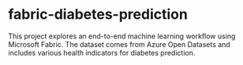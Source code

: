 # fabric-diabetes-prediction
This project explores an end-to-end machine learning workflow using Microsoft Fabric. The dataset comes from Azure Open Datasets and includes various health indicators for diabetes prediction.
